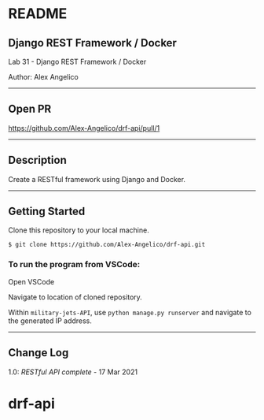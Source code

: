 # README

## Django REST Framework / Docker

Lab 31 - Django REST Framework / Docker

Author: Alex Angelico

----

## Open PR

https://github.com/Alex-Angelico/drf-api/pull/1

----

## Description

Create a RESTful framework using Django and Docker.

----

## Getting Started

Clone this repository to your local machine.

```
$ git clone https://github.com/Alex-Angelico/drf-api.git
```

### To run the program from VSCode:

Open VSCode

Navigate to location of cloned repository.

Within ```military-jets-API```, use ```python manage.py runserver``` and navigate to the generated IP address.

----

## Change Log

1.0: *RESTful API complete* - 17 Mar 2021
# drf-api
